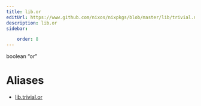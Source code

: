 ```yaml
---
title: lib.or
editUrl: https://www.github.com/nixos/nixpkgs/blob/master/lib/trivial.nix#L116C8
description: lib.or
sidebar:

    order: 8
---
```


boolean “or”


# Aliases

- [lib.trivial.or](reference/lib/trivial/lib-trivial-or)


